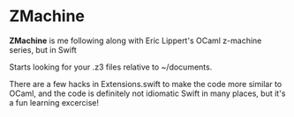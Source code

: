 # ZMachine

**ZMachine** is me following along with Eric Lippert's OCaml z-machine series, but in Swift

Starts looking for your .z3 files relative to ~/documents.

There are a few hacks in Extensions.swift to make the code more similar to OCaml, and the code is definitely not idiomatic Swift in many places, but it's a fun learning excercise!
